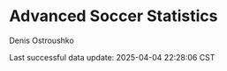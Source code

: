 # Advanced Soccer Statistics
Denis Ostroushko

<!-- gfm -->

Last successful data update: 2025-04-04 22:28:06 CST
